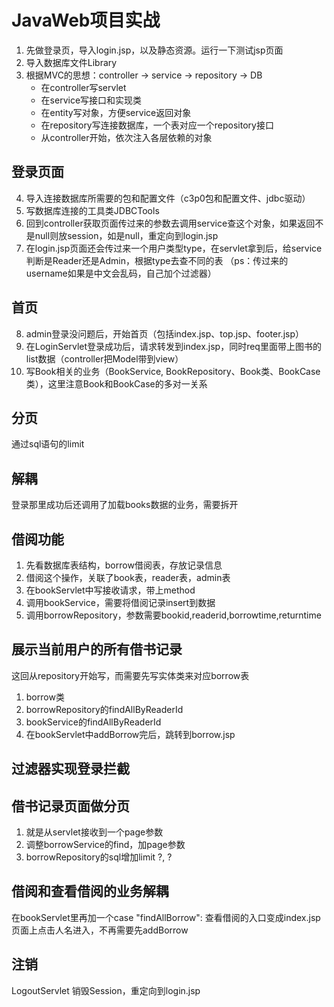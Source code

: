# JavaWeb项目实战
1. 先做登录页，导入login.jsp，以及静态资源。运行一下测试jsp页面
2. 导入数据库文件Library
3. 根据MVC的思想：controller -> service -> repository -> DB
    - 在controller写servlet
    - 在service写接口和实现类
    - 在entity写对象，方便service返回对象
    - 在repository写连接数据库，一个表对应一个repository接口
    - 从controller开始，依次注入各层依赖的对象
    
## 登录页面
4. 导入连接数据库所需要的包和配置文件（c3p0包和配置文件、jdbc驱动）
5. 写数据库连接的工具类JDBCTools
6. 回到controller获取页面传过来的参数去调用service查这个对象，如果返回不是null则放session，如是null，重定向到login.jsp
7. 在login.jsp页面还会传过来一个用户类型type，在servlet拿到后，给service判断是Reader还是Admin，根据type去查不同的表
    （ps：传过来的username如果是中文会乱码，自己加个过滤器）
    
## 首页
8. admin登录没问题后，开始首页（包括index.jsp、top.jsp、footer.jsp）
9. 在LoginServlet登录成功后，请求转发到index.jsp，同时req里面带上图书的list数据（controller把Model带到view）
10. 写Book相关的业务（BookService, BookRepository、Book类、BookCase类），这里注意Book和BookCase的多对一关系


## 分页
通过sql语句的limit

## 解耦
登录那里成功后还调用了加载books数据的业务，需要拆开

## 借阅功能
1. 先看数据库表结构，borrow借阅表，存放记录信息
2. 借阅这个操作，关联了book表，reader表，admin表
3. 在bookServlet中写接收请求，带上method
4. 调用bookService，需要将借阅记录insert到数据
5. 调用borrowRepository，参数需要bookid,readerid,borrowtime,returntime

## 展示当前用户的所有借书记录
这回从repository开始写，而需要先写实体类来对应borrow表
1. borrow类
2. borrowRepository的findAllByReaderId
3. bookService的findAllByReaderId
4. 在bookServlet中addBorrow完后，跳转到borrow.jsp

## 过滤器实现登录拦截



## 借书记录页面做分页
1. 就是从servlet接收到一个page参数
2. 调整borrowService的find，加page参数
3. borrowRepository的sql增加limit ?, ?


## 借阅和查看借阅的业务解耦
在bookServlet里再加一个case "findAllBorrow":
查看借阅的入口变成index.jsp页面上点击人名进入，不再需要先addBorrow


## 注销
LogoutServlet
销毁Session，重定向到login.jsp
